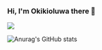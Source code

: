 ### Hi, I'm Okikioluwa there 👋

![](https://komarev.com/ghpvc/?username=okiki123&color=brightgreen)

![Anurag's GitHub stats](https://github-readme-stats.vercel.app/api?username=okiki123&hide=contribs,prs)


